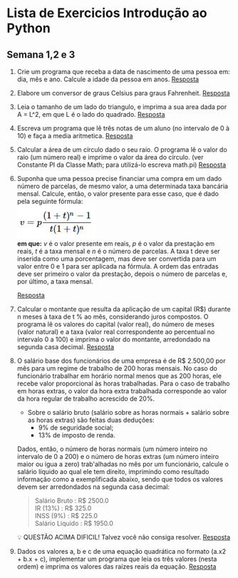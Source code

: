 # Lista de Exercicios Introdução ao Python

## Semana 1,2 e 3

1. Crie um programa que receba a data de nascimento de uma pessoa em: dia, mês e ano. Calcule a idade da pessoa em anos. [Resposta](resolucaoExercicios/Lista%201/ex1.py)

2. Elabore um conversor de graus Celsius para graus Fahrenheit.  [Resposta](resolucaoExercicios/Lista%201/ex2.py)

3. Leia o tamanho de um lado do triangulo, e imprima a sua area dada por A = L^2, em que L é o lado do quadrado. [Resposta](resolucaoExercicios/Lista%201/ex3.py) 

4. Escreva um programa que lê três notas de um aluno (no intervalo de 0 à 10) e faça a media aritmetica.  [Resposta](resolucaoExercicios/Lista%201/ex4.py)

5. Calcular a área de um círculo dado o seu raio. O programa lê o valor do raio (um número real) e imprime o valor da área do círculo. (ver Constante PI da Classe Math; para utilizá-lo escreva math.pi)   [Resposta](resolucaoExercicios/Lista%201/ex5.py)

6. Suponha que uma pessoa precise financiar uma compra em um dado número de parcelas, de mesmo valor, a uma determinada taxa bancária mensal. Calcule, então, o valor presente para esse caso, que é dado pela seguinte fórmula:  
![equação](img/calcValorPresente.png)  
    **em que:** *v* é o valor presente em reais, *p* é o valor da prestação em reais, *t* é a taxa mensal e *n* é o número de parcelas. A taxa t deve ser inserida como uma porcentagem, mas deve ser convertida para um valor entre 0 e 1 para ser aplicada na fórmula. A ordem das entradas deve ser primeiro o valor da prestação, depois o número de parcelas e, por último, a taxa mensal.  

    [Resposta](resolucaoExercicios/Lista%201/ex6.py)

7. Calcular o montante que resulta da aplicação de um capital (R$) durante n meses à taxa de t % ao mês, considerando juros compostos.
    O programa lê os valores do capital (valor real), do número de meses (valor natural) e a taxa (valor real correspondente ao percentual no intervalo 0 a 100) e imprima o valor do montante, arredondado na segunda casa decimal. [Resposta](resolucaoExercicios/Lista%201/ex7.py)

8. O salário base dos funcionários de uma empresa é de R$ 2.500,00 por mês para um regime de trabalho de 200 horas mensais. No caso do funcionário trabalhar em horário normal menos que as 200 horas, ele recebe valor proporcional às horas trabalhadas. Para o caso de trabalho em horas extras, o valor da hora extra trabalhada corresponde ao valor da hora regular de trabalho acrescido de 20%. 
   - Sobre o salário bruto (salário sobre as horas normais + salário sobre as horas extras) são feitas duas deduções:
     - 9% de seguridade social;
     - 13% de imposto de renda.

    Dados, então, o número de horas normais (um número inteiro no intervalo de 0 a 200) e o número de horas extras (um número inteiro maior ou igua a zero) trab'alhadas no mês por um funcionário, calcule o salário líquido ao qual ele tem direito, imprimindo como resultado informação como a exemplificada abaixo, sendo que todos os valores devem ser arredondados na segunda casa decimal:

    > Salário Bruto : R$ 2500.0  
    > IR (13%) : R$  325.0  
    > INSS (9%) : R$  225.0  
    > Salário Liquido : R$  1950.0  

    💡 QUESTÃO ACIMA DIFICIL! Talvez você não consiga resolver.
    [Resposta](resolucaoExercicios/Lista%201/ex8.py)  

9. Dados os valores a, b e c de uma equação quadrática no formato (a.x2 + b.x + c), implementar um programa que leia os três valores (nesta ordem) e imprima os valores das raízes reais da equação. 
[Resposta](resolucaoExercicios/Lista%201/ex9.py)